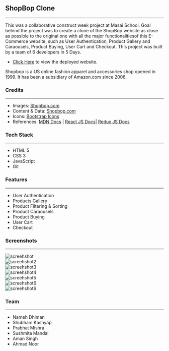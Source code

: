 ## ShopBop Clone 
---
<p>
This was a collaborative construct week project at Masai School.
Goal behind the project was to create a clone of the ShopBop website as close as possible to the original one with all the major functionalitiesof this E-Commerce website, such as User Authentication, Product Gallery and Caraousels, Product Buying, User Cart and Checkout.
This project was built by a team of 6 developers in 5 Days. 
</p>

* [Click Here](https://shopbop-clone-project.netlify.app "Shopbop Project") to view the deployed website.

<p>
Shopbop is a US online fashion apparel and accessories shop opened in 1999. It has been a subsidiary of Amazon.com since 2006.
</p>

### Credits
___
* Images: [Shopbop.com](https://www.shopbop.com/)
* Content & Data: [Shopbop.com](https://www.shopbop.com/)
* Icons: [Bootstrap Icons](https://icons.getbootstrap.com/)
* References: [MDN Docs](https://developer.mozilla.org/en-US/ ) | [React JS Docs](https://reactjs.org/docs/getting-started.html)| [Redux JS Docs](https://redux.js.org/introduction/getting-started)

### Tech Stack
___

* HTML 5
* CSS 3
* JavaScript
* Git

### Features
___
* User Authentication
* Products Gallery
* Product Filtering & Sorting
* Product Caraousels
* Product Buying
* User Cart
* Checkout 

### Screenshots
___
![screehshot](https://miro.medium.com/max/1400/1*83hn6WaZHyTGsywhiIcOKg.jpeg)
<br/>
![screehshot2](https://miro.medium.com/max/1400/1*zWPmctQmhkZvu8nWCYDfEg.jpeg)
<br/>
![screehshot3](https://miro.medium.com/max/1400/1*r7e_plgAtUGX74gEYILZfA.png)
<br/>
![screehshot4](https://miro.medium.com/max/1400/1*xOVIFGiXCYlgdqwgBaf3KQ.jpeg)
<br/>
![screehshot5](https://miro.medium.com/max/1400/1*z-3xsO54DcVNBGUdBHxcTQ.jpeg)
<br/>
![screehshot6](https://miro.medium.com/max/1400/1*a9i0-iNhYwpajV8-PixIog.jpeg)
<br/>
![screehshot6](https://miro.medium.com/max/1400/1*ANKqq_m04pXGdPMSvtdhrg.jpeg)

### Team
___
* Nameh Dhiman
* Shubham Kashyap
* Prabhat Mishra
* Sushmita Mandal
* Aman Singh
* Ahmad Noor
